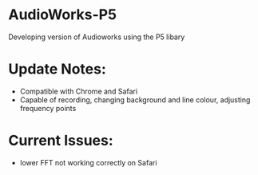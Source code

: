 # AudioWorks-P5

Developing version of Audioworks using the P5 libary 

# Update Notes:
- Compatible with Chrome and Safari
- Capable of recording, changing background and line colour, adjusting frequency points

# Current Issues: 
- lower FFT not working correctly on Safari 
